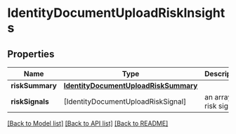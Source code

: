 # IdentityDocumentUploadRiskInsights

## Properties
Name | Type | Description | Notes
------------ | ------------- | ------------- | -------------
**riskSummary** | [**IdentityDocumentUploadRiskSummary**](IdentityDocumentUploadRiskSummary.md) |  | [optional] 
**riskSignals** | [IdentityDocumentUploadRiskSignal] | an array of risk signals | [optional] 

[[Back to Model list]](../README.md#documentation-for-models) [[Back to API list]](../README.md#documentation-for-api-endpoints) [[Back to README]](../README.md)


